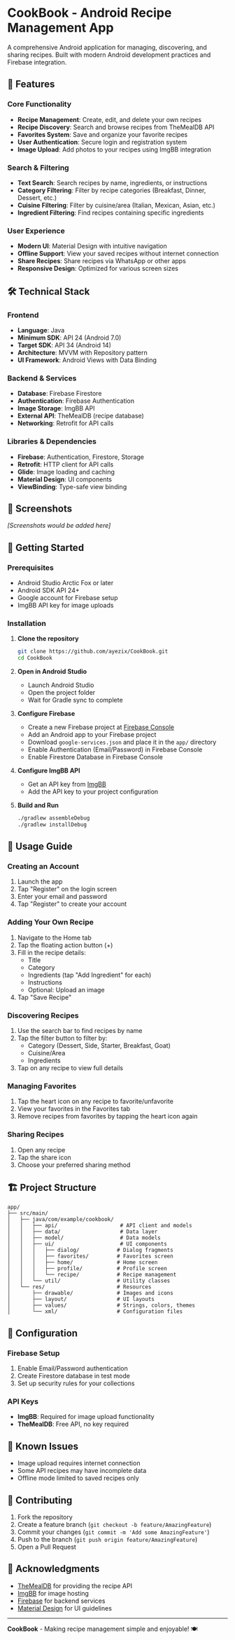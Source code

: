# CookBook - Android Recipe Management App

A comprehensive Android application for managing, discovering, and sharing recipes. Built with modern Android development practices and Firebase integration.

## 🍳 Features

### Core Functionality
- **Recipe Management**: Create, edit, and delete your own recipes
- **Recipe Discovery**: Search and browse recipes from TheMealDB API
- **Favorites System**: Save and organize your favorite recipes
- **User Authentication**: Secure login and registration system
- **Image Upload**: Add photos to your recipes using ImgBB integration

### Search & Filtering
- **Text Search**: Search recipes by name, ingredients, or instructions
- **Category Filtering**: Filter by recipe categories (Breakfast, Dinner, Dessert, etc.)
- **Cuisine Filtering**: Filter by cuisine/area (Italian, Mexican, Asian, etc.)
- **Ingredient Filtering**: Find recipes containing specific ingredients

### User Experience
- **Modern UI**: Material Design with intuitive navigation
- **Offline Support**: View your saved recipes without internet connection
- **Share Recipes**: Share recipes via WhatsApp or other apps
- **Responsive Design**: Optimized for various screen sizes

## 🛠️ Technical Stack

### Frontend
- **Language**: Java
- **Minimum SDK**: API 24 (Android 7.0)
- **Target SDK**: API 34 (Android 14)
- **Architecture**: MVVM with Repository pattern
- **UI Framework**: Android Views with Data Binding

### Backend & Services
- **Database**: Firebase Firestore
- **Authentication**: Firebase Authentication
- **Image Storage**: ImgBB API
- **External API**: TheMealDB (recipe database)
- **Networking**: Retrofit for API calls

### Libraries & Dependencies
- **Firebase**: Authentication, Firestore, Storage
- **Retrofit**: HTTP client for API calls
- **Glide**: Image loading and caching
- **Material Design**: UI components
- **ViewBinding**: Type-safe view binding

## 📱 Screenshots

*[Screenshots would be added here]*

## 🚀 Getting Started

### Prerequisites
- Android Studio Arctic Fox or later
- Android SDK API 24+
- Google account for Firebase setup
- ImgBB API key for image uploads

### Installation

1. **Clone the repository**
   ```bash
   git clone https://github.com/ayezix/CookBook.git
   cd CookBook
   ```

2. **Open in Android Studio**
   - Launch Android Studio
   - Open the project folder
   - Wait for Gradle sync to complete

3. **Configure Firebase**
   - Create a new Firebase project at [Firebase Console](https://console.firebase.google.com/)
   - Add an Android app to your Firebase project
   - Download `google-services.json` and place it in the `app/` directory
   - Enable Authentication (Email/Password) in Firebase Console
   - Enable Firestore Database in Firebase Console

4. **Configure ImgBB API**
   - Get an API key from [ImgBB](https://imgbb.com/api)
   - Add the API key to your project configuration

5. **Build and Run**
   ```bash
   ./gradlew assembleDebug
   ./gradlew installDebug
   ```

## 📖 Usage Guide

### Creating an Account
1. Launch the app
2. Tap "Register" on the login screen
3. Enter your email and password
4. Tap "Register" to create your account

### Adding Your Own Recipe
1. Navigate to the Home tab
2. Tap the floating action button (+)
3. Fill in the recipe details:
   - Title
   - Category
   - Ingredients (tap "Add Ingredient" for each)
   - Instructions
   - Optional: Upload an image
4. Tap "Save Recipe"

### Discovering Recipes
1. Use the search bar to find recipes by name
2. Tap the filter button to filter by:
   - Category (Dessert, Side, Starter, Breakfast, Goat)
   - Cuisine/Area
   - Ingredients
3. Tap on any recipe to view full details

### Managing Favorites
1. Tap the heart icon on any recipe to favorite/unfavorite
2. View your favorites in the Favorites tab
3. Remove recipes from favorites by tapping the heart icon again

### Sharing Recipes
1. Open any recipe
2. Tap the share icon
3. Choose your preferred sharing method

## 🏗️ Project Structure

```
app/
├── src/main/
│   ├── java/com/example/cookbook/
│   │   ├── api/                    # API client and models
│   │   ├── data/                   # Data layer
│   │   ├── model/                  # Data models
│   │   ├── ui/                     # UI components
│   │   │   ├── dialog/            # Dialog fragments
│   │   │   ├── favorites/         # Favorites screen
│   │   │   ├── home/              # Home screen
│   │   │   ├── profile/           # Profile screen
│   │   │   └── recipe/            # Recipe management
│   │   └── util/                  # Utility classes
│   └── res/                       # Resources
│       ├── drawable/              # Images and icons
│       ├── layout/                # UI layouts
│       ├── values/                # Strings, colors, themes
│       └── xml/                   # Configuration files
```

## 🔧 Configuration

### Firebase Setup
1. Enable Email/Password authentication
2. Create Firestore database in test mode
3. Set up security rules for your collections

### API Keys
- **ImgBB**: Required for image upload functionality
- **TheMealDB**: Free API, no key required

## 🐛 Known Issues

- Image upload requires internet connection
- Some API recipes may have incomplete data
- Offline mode limited to saved recipes only

## 🤝 Contributing

1. Fork the repository
2. Create a feature branch (`git checkout -b feature/AmazingFeature`)
3. Commit your changes (`git commit -m 'Add some AmazingFeature'`)
4. Push to the branch (`git push origin feature/AmazingFeature`)
5. Open a Pull Request

## 🙏 Acknowledgments

- [TheMealDB](https://www.themealdb.com/) for providing the recipe API
- [ImgBB](https://imgbb.com/) for image hosting
- [Firebase](https://firebase.google.com/) for backend services
- [Material Design](https://material.io/) for UI guidelines

---

**CookBook** - Making recipe management simple and enjoyable! 🍽️ 